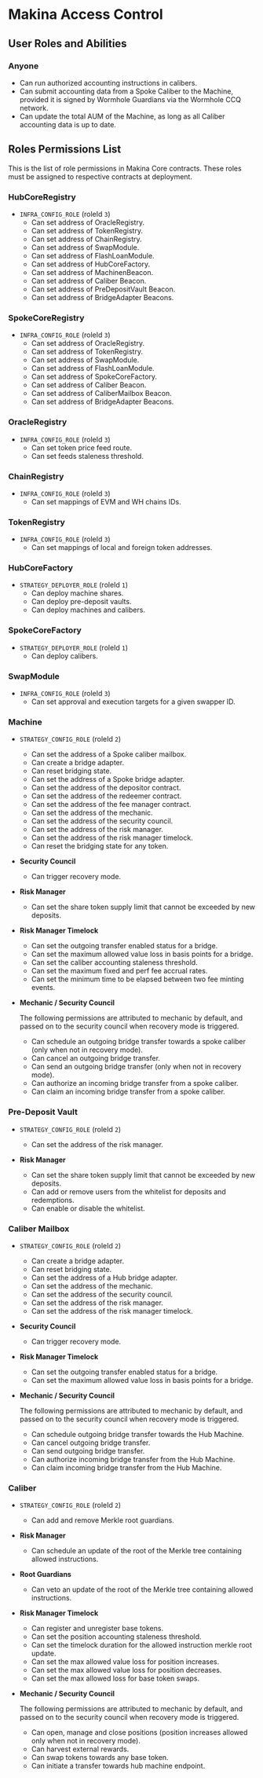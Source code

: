 # Makina Access Control

## User Roles and Abilities

### Anyone

- Can run authorized accounting instructions in calibers.
- Can submit accounting data from a Spoke Caliber to the Machine, provided it is signed by Wormhole Guardians via the Wormhole CCQ network.
- Can update the total AUM of the Machine, as long as all Caliber accounting data is up to date.

## Roles Permissions List

This is the list of role permissions in Makina Core contracts. These roles must be assigned to respective contracts at deployment.

### HubCoreRegistry

- `INFRA_CONFIG_ROLE` (roleId `3`)
  - Can set address of OracleRegistry.
  - Can set address of TokenRegistry.
  - Can set address of ChainRegistry.
  - Can set address of SwapModule.
  - Can set address of FlashLoanModule.
  - Can set address of HubCoreFactory.
  - Can set address of MachinenBeacon.
  - Can set address of Caliber Beacon.
  - Can set address of PreDepositVault Beacon.
  - Can set address of BridgeAdapter Beacons.

### SpokeCoreRegistry

- `INFRA_CONFIG_ROLE` (roleId `3`)
  - Can set address of OracleRegistry.
  - Can set address of TokenRegistry.
  - Can set address of SwapModule.
  - Can set address of FlashLoanModule.
  - Can set address of SpokeCoreFactory.
  - Can set address of Caliber Beacon.
  - Can set address of CaliberMailbox Beacon.
  - Can set address of BridgeAdapter Beacons.

### OracleRegistry

- `INFRA_CONFIG_ROLE` (roleId `3`)
  - Can set token price feed route.
  - Can set feeds staleness threshold.

### ChainRegistry

- `INFRA_CONFIG_ROLE` (roleId `3`)
  - Can set mappings of EVM and WH chains IDs.

### TokenRegistry

- `INFRA_CONFIG_ROLE` (roleId `3`)
  - Can set mappings of local and foreign token addresses.

### HubCoreFactory

- `STRATEGY_DEPLOYER_ROLE` (roleId `1`)
  - Can deploy machine shares.
  - Can deploy pre-deposit vaults.
  - Can deploy machines and calibers.

### SpokeCoreFactory

- `STRATEGY_DEPLOYER_ROLE` (roleId `1`)
  - Can deploy calibers.

### SwapModule

- `INFRA_CONFIG_ROLE` (roleId `3`)
  - Can set approval and execution targets for a given swapper ID.

### Machine

- `STRATEGY_CONFIG_ROLE` (roleId `2`)
  - Can set the address of a Spoke caliber mailbox.
  - Can create a bridge adapter.
  - Can reset bridging state.
  - Can set the address of a Spoke bridge adapter.
  - Can set the address of the depositor contract.
  - Can set the address of the redeemer contract.
  - Can set the address of the fee manager contract.
  - Can set the address of the mechanic.
  - Can set the address of the security council.
  - Can set the address of the risk manager.
  - Can set the address of the risk manager timelock.
  - Can reset the bridging state for any token.

- **Security Council**

  - Can trigger recovery mode.

- **Risk Manager**

  - Can set the share token supply limit that cannot be exceeded by new deposits.

- **Risk Manager Timelock**

  - Can set the outgoing transfer enabled status for a bridge.
  - Can set the maximum allowed value loss in basis points for a bridge.
  - Can set the caliber accounting staleness threshold.
  - Can set the maximum fixed and perf fee accrual rates.
  - Can set the minimum time to be elapsed between two fee minting events.

- **Mechanic / Security Council**

  The following permissions are attributed to mechanic by default, and passed on to the security council when recovery mode is triggered.

  - Can schedule an outgoing bridge transfer towards a spoke caliber (only when not in recovery mode).
  - Can cancel an outgoing bridge transfer.
  - Can send an outgoing bridge transfer (only when not in recovery mode).
  - Can authorize an incoming bridge transfer from a spoke caliber.
  - Can claim an incoming bridge transfer from a spoke caliber.

### Pre-Deposit Vault

- `STRATEGY_CONFIG_ROLE` (roleId `2`)
  - Can set the address of the risk manager.

- **Risk Manager**

  - Can set the share token supply limit that cannot be exceeded by new deposits.
  - Can add or remove users from the whitelist for deposits and redemptions.
  - Can enable or disable the whitelist.


### Caliber Mailbox

- `STRATEGY_CONFIG_ROLE` (roleId `2`)
  - Can create a bridge adapter.
  - Can reset bridging state.
  - Can set the address of a Hub bridge adapter.
  - Can set the address of the mechanic.
  - Can set the address of the security council.
  - Can set the address of the risk manager.
  - Can set the address of the risk manager timelock.

- **Security Council**

  - Can trigger recovery mode.

- **Risk Manager Timelock**

  - Can set the outgoing transfer enabled status for a bridge.
  - Can set the maximum allowed value loss in basis points for a bridge.

- **Mechanic / Security Council**

  The following permissions are attributed to mechanic by default, and passed on to the security council when recovery mode is triggered.

  - Can schedule outgoing bridge transfer towards the Hub Machine.
  - Can cancel outgoing bridge transfer.
  - Can send outgoing bridge transfer.
  - Can authorize incoming bridge transfer from the Hub Machine.
  - Can claim incoming bridge transfer from the Hub Machine.

### Caliber

- `STRATEGY_CONFIG_ROLE` (roleId `2`)
  - Can add and remove Merkle root guardians.

- **Risk Manager**

  - Can schedule an update of the root of the Merkle tree containing allowed instructions.

- **Root Guardians**

  - Can veto an update of the root of the Merkle tree containing allowed instructions.

- **Risk Manager Timelock**

  - Can register and unregister base tokens.
  - Can set the position accounting staleness threshold.
  - Can set the timelock duration for the allowed instruction merkle root update.
  - Can set the max allowed value loss for position increases.
  - Can set the max allowed value loss for position decreases.
  - Can set the max allowed loss for base token swaps.

- **Mechanic / Security Council**

  The following permissions are attributed to mechanic by default, and passed on to the security council when recovery mode is triggered.

  - Can open, manage and close positions (position increases allowed only when not in recovery mode).
  - Can harvest external rewards.
  - Can swap tokens towards any base token.
  - Can initiate a transfer towards hub machine endpoint.
